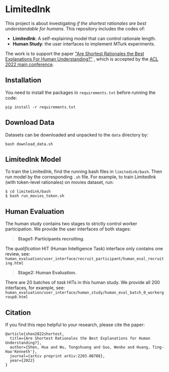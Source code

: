 
# LimitedInk

This project is about investigating <em>if the shortest rationales are best understandable for humans</em>. This repository includes the codes of:

- <strong>LimitedInk</strong>: A self-explaining model that can control rationale length.
- <strong>Human Study</strong>: the user interfaces to implement MTurk experiments.


The work is to support the paper 
["Are Shortest Rationales the Best Explanations For Human Understanding?"](https://hua-shen.org/assets/files/ACL2022_LimitedInk.pdf)
, which is accepted by the [ACL 2022 main conference](https://www.2022.aclweb.org/).



## Installation

You need to install the packages in `requirements.txt` before running the code:
```
pip install -r requirements.txt
```


## Download Data

Datasets can be downloaded and unpacked to the `data` directory by:
```
bash download_data.sh
```


## LimitedInk Model

To train the LimitedInk, find the running bash files in `limitedink/bash`. Then run model by the corresponding `.sh` file. For example, to train LimitedInk (with token-level rationales) on movies dataset, run:
```
$ cd limitedink/bash
$ bash run_movies_token.sh
```


## Human Evaluation

The human study contains two stages to strictly control worker participation.
We provide the user interfaces of both stages:

> **Stage1: Participants recruiting.**

The *qualification* HIT (Human Intelligence Task) interface only contains one review, see:
`human_evaluation/user_interface/recruit_participant/human_eval_recruiting.html`

> **Stage2: Human Evaluation.** 

There are 20 batches of *task* HITs in this human study. We provide all 200 interfaces, for example, see:
`human_evaluation/user_interface/human_study/human_eval_batch_0_workergroup0.html`



## Citation
If you find this repo helpful to your research, please cite the paper:
```
@article{shen2022shortest,
  title={Are Shortest Rationales the Best Explanations for Human Understanding?},
  author={Shen, Hua and Wu, Tongshuang and Guo, Wenbo and Huang, Ting-Hao'Kenneth'},
  journal={arXiv preprint arXiv:2203.08788},
  year={2022}
}
```